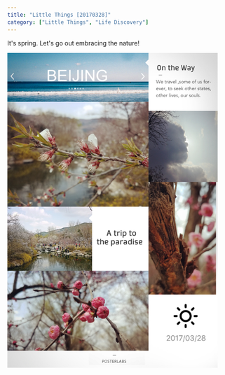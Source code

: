 ```yaml
---
title: "Little Things [20170328]"
category: ["Little Things", "Life Discovery"]
---
```


It's spring. Let's go out embracing the nature!

<img class="img-responsive center-block" src="https://raw.githubusercontent.com/joshua19881228/my_blogs/master/Life_Discovery/Little_Things/figures/20170328.jpg" alt="" width="480"/>